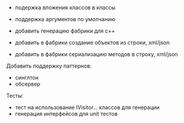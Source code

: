  - подержка вложения классов в классы
 - поддержка аргументов по умолчанию

 - добавить генерацию фабрики для с++
 - добавить в фабрики создание объектов из строки, xml/json
 - добавить в фабрики сериализацию методов в строку, xml/json

 Добавить поддержку паттернов:
  - синглтон
  - обсервер



Тесты:
 - тест на использование IVisitor... классов для генерации
 - генерация интерфейсов для unit тестов